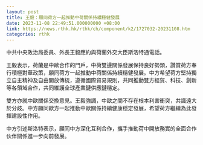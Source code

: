 ```yaml
---
layout: post
title: 王毅：願同荷方一起推動中荷關係持續穩健發展
date: 2023-11-08 22:49:51.000000000 +08:00
link: https://news.rthk.hk/rthk/ch/component/k2/1727032-20231108.htm
categories: rthk
---
```


中共中央政治局委員、外長王毅應約與荷蘭外交大臣斯洛特通電話。

王毅表示，荷蘭是中歐合作的門戶，中荷雙邊關係發展保持良好勢頭，讚賞荷方奉行積極對華政策，願同荷方一起推動中荷關係持續穩健發展。中方希望荷方堅持獨立自主精神及自由開放傳統，遵循國際貿易規則，共同推動雙方經貿、科技、創新等各領域合作，共同維護全球產業鏈供應鏈穩定。

雙方亦就中歐關係交換意見。王毅強調，中歐之間不存在根本利害衝突，共識遠大於分歧。中方願同歐方一起推動中歐關係持續健康穩定發展，希望荷方繼續為此發揮建設性作用。

中方引述斯洛特表示，願同中方深化互利合作，攜手推動荷中開放務實的全面合作伙伴關係進一步向前發展。
